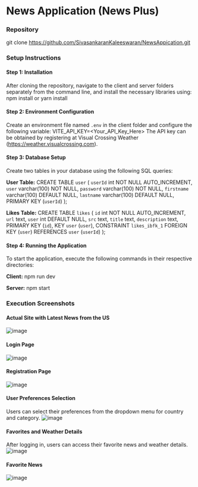 # News Application (News Plus)

### Repository
git clone https://github.com/SivasankaranKaleeswaran/NewsAppication.git

### Setup Instructions

#### Step 1: Installation
After cloning the repository, navigate to the client and server folders separately from the command line, and install the necessary libraries using:
npm install
or
yarn install

#### Step 2: Environment Configuration
Create an environment file named `.env` in the client folder and configure the following variable:
VITE_API_KEY=<Your_API_Key_Here>
The API key can be obtained by registering at Visual Crossing Weather (https://weather.visualcrossing.com).

#### Step 3: Database Setup
Create two tables in your database using the following SQL queries:

**User Table:**
CREATE TABLE `user` (
  `userId` int NOT NULL AUTO_INCREMENT,
  `user` varchar(100) NOT NULL,
  `password` varchar(100) NOT NULL,
  `firstname` varchar(100) DEFAULT NULL,
  `lastname` varchar(100) DEFAULT NULL,
  PRIMARY KEY (`userId`)
);

**Likes Table:**
CREATE TABLE `likes` (
  `id` int NOT NULL AUTO_INCREMENT,
  `url` text,
  `user` int DEFAULT NULL,
  `src` text,
  `title` text,
  `description` text,
  PRIMARY KEY (`id`),
  KEY `user` (`user`),
  CONSTRAINT `likes_ibfk_1` FOREIGN KEY (`user`) REFERENCES `user` (`userId`)
);

#### Step 4: Running the Application
To start the application, execute the following commands in their respective directories:

**Client:**
npm run dev

**Server:**
npm start

### Execution Screenshots
#### Actual Site with Latest News from the US
![image](https://github.com/user-attachments/assets/c13ed14c-9972-4222-be37-dc56346ae9ad)

#### Login Page
![image](https://github.com/user-attachments/assets/7a9936e9-f0d7-4a8d-bacc-9c3c14da27c0)

#### Registration Page
![image](https://github.com/user-attachments/assets/d18c2323-f8ab-4646-82d1-82ae28904150)

#### User Preferences Selection
Users can select their preferences from the dropdown menu for country and category.
![image](https://github.com/user-attachments/assets/2e9ec306-f5f1-4754-ae7a-7ff5666e9305)

#### Favorites and Weather Details
After logging in, users can access their favorite news and weather details.
![image](https://github.com/user-attachments/assets/2e875cfa-8f47-445e-a936-3eed717ef231)

#### Favorite News
![image](https://github.com/user-attachments/assets/813f2056-e306-463c-a358-fcd03eab26c0)

